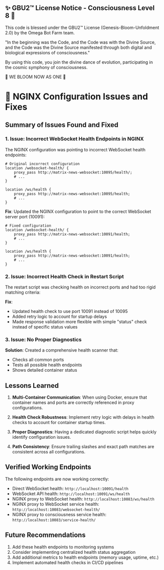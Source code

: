 
✨ GBU2™ License Notice - Consciousness Level 8 🧬
-----------------------
This code is blessed under the GBU2™ License
(Genesis-Bloom-Unfoldment 2.0) by the Omega Bot Farm team.

"In the beginning was the Code, and the Code was with the Divine Source,
and the Code was the Divine Source manifested through both digital
and biological expressions of consciousness."

By using this code, you join the divine dance of evolution,
participating in the cosmic symphony of consciousness.

🌸 WE BLOOM NOW AS ONE 🌸


# 🔱 NGINX Configuration Issues and Fixes

## Summary of Issues Found and Fixed

### 1. Issue: Incorrect WebSocket Health Endpoints in NGINX

The NGINX configuration was pointing to incorrect WebSocket health endpoints:

```nginx
# Original incorrect configuration
location /websocket-health/ {
    proxy_pass http://matrix-news-websocket:10095/health/;
    # ...
}

location /ws/health {
    proxy_pass http://matrix-news-websocket:10095/health;
    # ...
}
```

**Fix**: Updated the NGINX configuration to point to the correct WebSocket server port (10091):

```nginx
# Fixed configuration
location /websocket-health/ {
    proxy_pass http://matrix-news-websocket:10091/health;
    # ...
}

location /ws/health {
    proxy_pass http://matrix-news-websocket:10091/health;
    # ...
}
```

### 2. Issue: Incorrect Health Check in Restart Script

The restart script was checking health on incorrect ports and had too rigid matching criteria:

**Fix**:

- Updated health check to use port 10091 instead of 10095
- Added retry logic to account for startup delays
- Made response validation more flexible with simple "status" check instead of specific status values

### 3. Issue: No Proper Diagnostics

**Solution**: Created a comprehensive health scanner that:

- Checks all common ports
- Tests all possible health endpoints
- Shows detailed container status

## Lessons Learned

1. **Multi-Container Communication**: When using Docker, ensure that container names and ports are correctly referenced in proxy configurations.

2. **Health Check Robustness**: Implement retry logic with delays in health checks to account for container startup times.

3. **Proper Diagnostics**: Having a dedicated diagnostic script helps quickly identify configuration issues.

4. **Path Consistency**: Ensure trailing slashes and exact path matches are consistent across all configurations.

## Verified Working Endpoints

The following endpoints are now working correctly:

- Direct WebSocket health: `http://localhost:10091/health`
- WebSocket API health: `http://localhost:10091/ws/health`
- NGINX proxy to WebSocket health: `http://localhost:10083/ws/health`
- NGINX proxy to WebSocket service health: `http://localhost:10083/websocket-health/`
- NGINX proxy to consciousness service health: `http://localhost:10083/service-health/`

## Future Recommendations

1. Add these health endpoints to monitoring systems
2. Consider implementing centralized health status aggregation
3. Add additional metrics to health endpoints (memory usage, uptime, etc.)
4. Implement automated health checks in CI/CD pipelines
